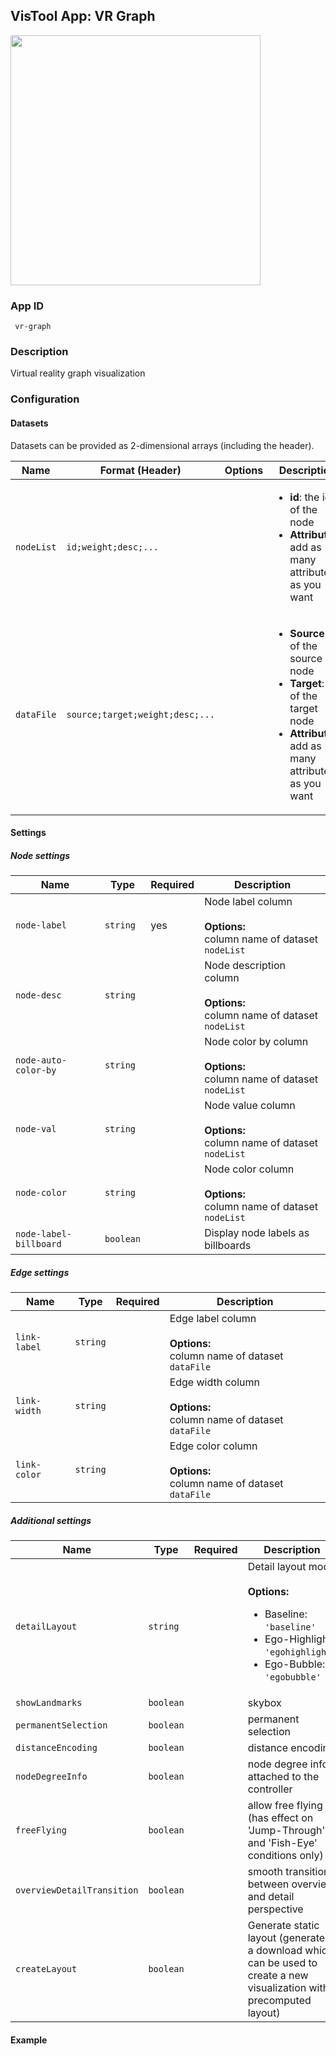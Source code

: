 ## VisTool App: VR Graph

<img src="https://vis.csh.ac.at/vistool/visualizations/vr-graph/vrnets.png" height="400">

### App ID

   ```
    vr-graph
   ```

### Description

Virtual reality graph visualization

### Configuration

#### Datasets

Datasets can be provided as 2-dimensional arrays (including the header).

Name | Format (Header) | Options | Description
---- | --------------- | ------- | -----------
```nodeList``` | ```id;weight;desc;...``` |  | <ul><li><b>id</b>: the id of the node</li><li><b>Attributes</b>: add as many attributes as you want</li></ul>
```dataFile``` | ```source;target;weight;desc;...``` |  | <ul><li><b>Source</b>: id of the source node</li><li><b>Target</b>: id of the target node</li><li><b>Attributes</b>: add as many attributes as you want</li></ul>

#### Settings

##### Node settings

Name | Type | Required | Description
---- | ---- | -------- | -----------
```node-label``` | ```string``` | yes | Node label column<br><br><b>Options:</b><br>column name of dataset ```nodeList```
```node-desc``` | ```string``` |  | Node description column<br><br><b>Options:</b><br>column name of dataset ```nodeList```
```node-auto-color-by``` | ```string``` |  | Node color by column<br><br><b>Options:</b><br>column name of dataset ```nodeList```
```node-val``` | ```string``` |  | Node value column<br><br><b>Options:</b><br>column name of dataset ```nodeList```
```node-color``` | ```string``` |  | Node color column<br><br><b>Options:</b><br>column name of dataset ```nodeList```
```node-label-billboard``` | ```boolean``` |  | Display node labels as billboards
##### Edge settings

Name | Type | Required | Description
---- | ---- | -------- | -----------
```link-label``` | ```string``` |  | Edge label column<br><br><b>Options:</b><br>column name of dataset ```dataFile```
```link-width``` | ```string``` |  | Edge width column<br><br><b>Options:</b><br>column name of dataset ```dataFile```
```link-color``` | ```string``` |  | Edge color column<br><br><b>Options:</b><br>column name of dataset ```dataFile```
##### Additional settings

Name | Type | Required | Description
---- | ---- | -------- | -----------
```detailLayout``` | ```string``` |  | Detail layout mode<br><br><b>Options:</b><ul><li>Baseline: ```'baseline'```</li><li>Ego-Highlight: ```'egohighlight'```</li><li>Ego-Bubble: ```'egobubble'```</li></ul>
```showLandmarks``` | ```boolean``` |  | skybox
```permanentSelection``` | ```boolean``` |  | permanent selection
```distanceEncoding``` | ```boolean``` |  | distance encoding
```nodeDegreeInfo``` | ```boolean``` |  | node degree info attached to the controller
```freeFlying``` | ```boolean``` |  | allow free flying (has effect on 'Jump-Through' and 'Fish-Eye' conditions only)
```overviewDetailTransition``` | ```boolean``` |  | smooth transition between overview and detail perspective
```createLayout``` | ```boolean``` |  | Generate static layout (generates a download which can be used to create a new visualization with precomputed layout)

#### Example